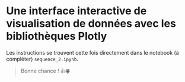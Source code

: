 # Une interface interactive de visualisation de données avec les bibliothèques **Plotly**

Les instructions se trouvent cette fois directement dans le notebook (à compléter) `sequence_2.ipynb`.

> Bonne chance ! 👍🍀